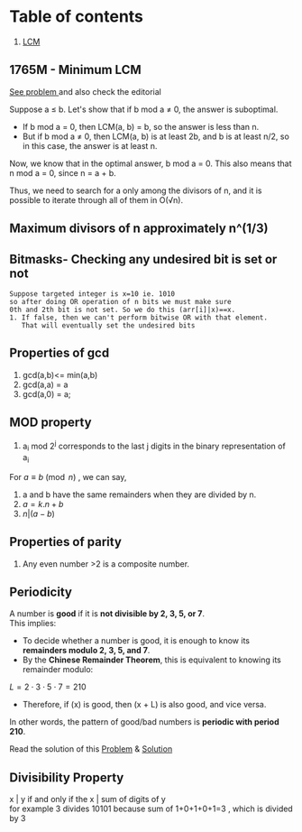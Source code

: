 
# Table of contents
1. [LCM](#1765m---minimum-lcm)

## 1765M - Minimum LCM
[See problem ](https://codeforces.com/contest/1765/problem/M) and also check the editorial

Suppose a ≤ b. Let's show that if b mod a ≠ 0, the answer is suboptimal.

- If b mod a = 0, then LCM(a, b) = b, so the answer is less than n.
- But if b mod a ≠ 0, then LCM(a, b) is at least 2b, and b is at least n/2, so in this case, the answer is at least n.

Now, we know that in the optimal answer, b mod a = 0. This also means that n mod a = 0, since n = a + b.

Thus, we need to search for a only among the divisors of n, and it is possible to iterate through all of them in O(√n).

## Maximum divisors of n approximately n^(1/3)
## Bitmasks- Checking any undesired bit is set or not
    Suppose targeted integer is x=10 ie. 1010
    so after doing OR operation of n bits we must make sure 
    0th and 2th bit is not set. So we do this (arr[i]|x)==x.
    1. If false, then we can't perform bitwise OR with that element.
       That will eventually set the undesired bits 
## Properties of gcd
1. gcd(a,b)<= min(a,b)
2. gcd(a,a) = a
3. gcd(a,0) = a;
## MOD property 
1. a<sub>i</sub> mod 2<sup>j</sup>
 corresponds to the last j
 digits in the binary representation of a<sub>i</sub>

For $a \equiv b \pmod{n}$ , we can say,
1. a and b have the same remainders when they are divided by n.
2. $a = k.n + b$
3. $n|(a-b)$ 
## Properties of parity
1. Any even number >2 is a composite number.
## Periodicity 
A number is **good** if it is **not divisible by 2, 3, 5, or 7**.  
This implies:

- To decide whether a number is good, it is enough to know its **remainders modulo 2, 3, 5, and 7**.  
- By the **Chinese Remainder Theorem**, this is equivalent to knowing its remainder modulo:

$L = 2 \cdot 3 \cdot 5 \cdot 7 = 210$


- Therefore, if \(x\) is good, then \(x + L\) is also good, and vice versa.  

In other words, the pattern of good/bad numbers is **periodic with period 210**.

Read the solution of this [Problem](https://codeforces.com/problemset/problem/2125/C) & [Solution](https://codeforces.com/contest/2125/submission/335072733)
## Divisibility Property
x | y if and only if the x | sum of digits of y <br>
for example 3 divides 10101 because sum of 1+0+1+0+1=3 , which is divided by 3
